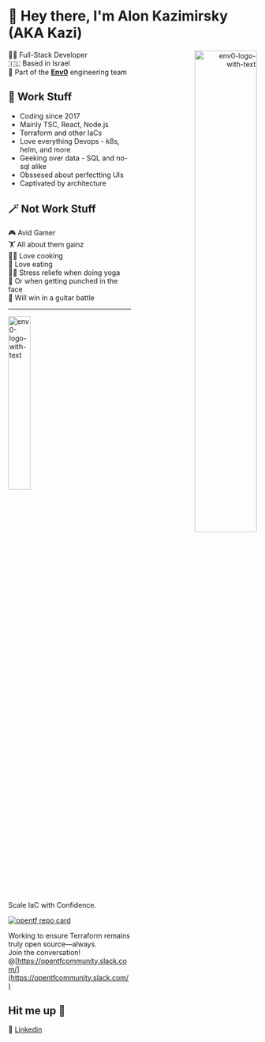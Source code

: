 # 👋 Hey there, **I'm Alon Kazimirsky (AKA Kazi)**

<a href="https://www.linkedin.com/in/alon-kazimirsky-14b251159/" target="blank" align="right"> 
  <img align="right" src="https://github-readme-stats.vercel.app/api?username=Wassap124&show_icons=true&count_private=true&theme=nord&hide=stars&rank_icon=github" alt="env0-logo-with-text" width="50%">
</a>
  
👨‍💻 Full-Stack Developer  
🇮🇱 Based in Israel  
🔧 Part of the **[Env0](https://www.env0.com)** engineering team   

## 💼 Work Stuff 
- Coding since 2017
- Mainly TSC, React, Node.js
- Terraform and other IaCs
- Love everything Devops - k8s, helm, and more
- Geeking over data - SQL and no-sql alike
- Obssesed about perfectting UIs
- Captivated by architecture 

## 🪄 Not Work Stuff
🎮 Avid Gamer  
🏋️ All about them gainz   
🧑‍🍳 Love cooking   
🥘 Love eating   
🧘‍♂️ Stress reliefe when doing yoga  
🥊 Or when getting punched in the face  
🎸 Will win in a guitar battle  

---

<p>
  <a href="https://www.env0.com/" target="blank">
    <img src="https://github.com/eyarz/eyarz/assets/19731161/7c7aeb76-06a3-4d54-bb15-68946a66106f" alt="env0-logo-with-text" width="30%">
  </a>

Scale IaC with Confidence. 
</p>

<p>
  
  [![opentf repo card](https://github-readme-stats.vercel.app/api/pin/?username=opentffoundation&repo=opentf&show_owner=true)](https://github.com/opentffoundation/opentf)
  
  Working to ensure Terraform remains truly open source—always.  
  Join the conversation! @[https://opentfcommunity.slack.com/](https://opentfcommunity.slack.com/)
</p>


## Hit me up 🤙
💼 [Linkedin](https://www.linkedin.com/in/alon-kazimirsky-14b251159)
